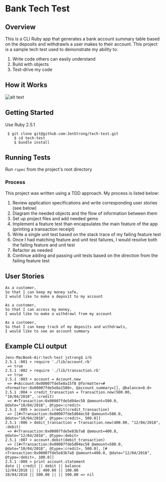 # Bank Tech Test

## Overview
This is a CLI Ruby app that generates a bank account summary table based on the deposits and withdrawls a user makes to their account. This project is a sample tech test used to demonstrate my ability to:
  1. Write code others can easily understand
  2. Build with objects
  3. Test-drive my code

## How it Works
![alt text](https://github.com/JenStrong/bank-tech-test/blob/master/public/out.gif)

## Getting Started
  Use Ruby 2.5.1
```
 $ git clone git@github.com:JenStrong/tech-test.git
    $ cd tech-test
    $ bundle install
```

## Running Tests
Run `rspec` from the project's root directory


### Process
This project was written using a TDD approach. My process is listed below:
1. Review application specifications and write corresponding user stories (see below)
2. Diagram the needed objects and the flow of information between them
3. Set up project files and add needed gems
4. Implement a feature test than encapsulates the main feature of the app (printing a transaction receipt)
5. Write a single unit test based on the stack trace of my failing feature test
6. Once I had matching feature and unit test failures, I would resolve both the failing feature and unit test
7. Refactor as needed
8. Continue adding and passing unit tests based on the direction from the failing feature test


## User Stories

```
As a customer,  
So that I can keep my money safe,  
I would like to make a deposit to my account
```
```
As a customer,  
So that I can access my money,  
I would like to make a withdrawl from my account
```

```
As a customer,  
So that I can keep track of my deposits and withdrawls,  
I would like to see an account summary
```

## Example CLI output
```
Jens-MacBook-Air:tech-test jstrong$ irb
2.5.1 :001 > require './lib/account.rb'
 => true
2.5.1 :002 > require './lib/transaction.rb'
 => true
2.5.1 :003 > account = Account.new
 => #<Account:0x00007fde5e8a15f8 @formatter=#<Formatter:0x00007fde5e8a1580>, @account_summary=[], @balance=0.0>
2.5.1 :004 > credit_transaction = Transaction.new(500.00, "10/04/2018", :credit)
 => #<Transaction:0x00007fde5d04ec58 @amount=500.0, @date="10/04/2018", @type=:credit>
2.5.1 :005 > account.credit(credit_transaction)
 => [[#<Transaction:0x00007fde5d04ec58 @amount=500.0, @date="10/04/2018", @type=:credit>, 500.0]]
2.5.1 :006 > debit_transaction = Transaction.new(400.00, "12/04/2018", :debit)
 => #<Transaction:0x00007fde5e83b7a8 @amount=400.0, @date="12/04/2018", @type=:debit>
2.5.1 :007 > account.debit(debit_transaction)
 => [[#<Transaction:0x00007fde5d04ec58 @amount=500.0, @date="10/04/2018", @type=:credit>, 500.0], [#<Transaction:0x00007fde5e83b7a8 @amount=400.0, @date="12/04/2018", @type=:debit>, 100.0]]
2.5.1 :008 > print account.statement
date || credit || debit || balance
12/04/2018 || || 400.00 || 100.00
10/04/2018 || 500.00 || || 500.00 => nil
```
